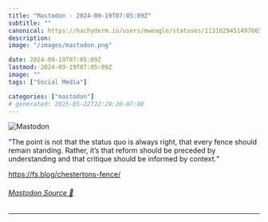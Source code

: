 ```yaml
---
title: "Mastodon - 2024-09-19T07:05:09Z"
subtitle: ""
canonical: https://hachyderm.io/users/mweagle/statuses/113162945149766578
description:
image: "/images/mastodon.png"

date: 2024-09-19T07:05:09Z
lastmod: 2024-09-19T07:05:09Z
image: ""
tags: ["Social Media"]

categories: ["mastodon"]
# generated: 2025-05-22T22:29:20-07:00
---
```

![Mastodon](/images/mastodon.png)

<p>“The point is not that the status quo is always right, that every fence should remain standing. Rather, it’s that reform should be preceded by understanding and that critique should be informed by context.“</p><p><a href="https://fs.blog/chestertons-fence/" target="_blank" rel="nofollow noopener noreferrer" translate="no"><span class="invisible">https://</span><span class="">fs.blog/chestertons-fence/</span><span class="invisible"></span></a></p>


###### [Mastodon Source 🐘](https://hachyderm.io/@mweagle/113162945149766578)

___
